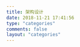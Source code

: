 ```yaml
---
title: 架构设计
date: 2018-11-21 17:41:56
type: "categories"
comments: false
layout: "categories"
---
```

